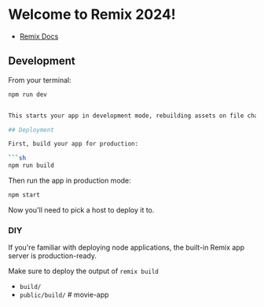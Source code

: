 # Welcome to Remix 2024!

- [Remix Docs](https://remix.run/docs)

## Development

From your terminal:

````sh
npm run dev


This starts your app in development mode, rebuilding assets on file changes.

## Deployment

First, build your app for production:

```sh
npm run build
````

Then run the app in production mode:

```sh
npm start
```

Now you'll need to pick a host to deploy it to.

### DIY

If you're familiar with deploying node applications, the built-in Remix app server is production-ready.

Make sure to deploy the output of `remix build`

- `build/`
- `public/build/`
  #   m o v i e - a p p 
   
   
